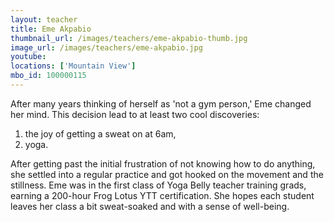 ```yaml
---
layout: teacher
title: Eme Akpabio
thumbnail_url: /images/teachers/eme-akpabio-thumb.jpg
image_url: /images/teachers/eme-akpabio.jpg
youtube:
locations: ['Mountain View']
mbo_id: 100000115
---
```


After many years thinking of herself as 'not a gym person,' Eme changed her mind. This decision lead to at least two cool discoveries:

1. the joy of getting a sweat on at 6am,
2. yoga.

After getting past the initial frustration of not knowing how to do anything, she settled into a regular practice and got hooked on the movement and the stillness. Eme was in the first class of Yoga Belly teacher training grads, earning a 200-hour Frog Lotus YTT certification. She hopes each student leaves her class a bit sweat-soaked and with a sense of well-being.
